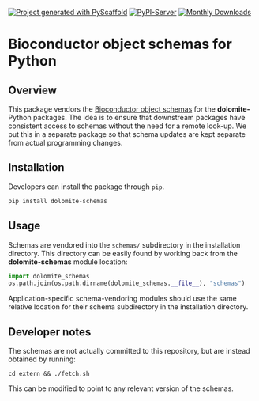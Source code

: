 <!-- These are examples of badges you might want to add to your README:
     please update the URLs accordingly

[![Built Status](https://api.cirrus-ci.com/github/<USER>/dolomite-schemas.svg?branch=main)](https://cirrus-ci.com/github/<USER>/dolomite-schemas)
[![ReadTheDocs](https://readthedocs.org/projects/dolomite-schemas/badge/?version=latest)](https://dolomite-schemas.readthedocs.io/en/stable/)
[![Coveralls](https://img.shields.io/coveralls/github/<USER>/dolomite-schemas/main.svg)](https://coveralls.io/r/<USER>/dolomite-schemas)
[![Conda-Forge](https://img.shields.io/conda/vn/conda-forge/dolomite-schemas.svg)](https://anaconda.org/conda-forge/dolomite-schemas)
[![Twitter](https://img.shields.io/twitter/url/http/shields.io.svg?style=social&label=Twitter)](https://twitter.com/dolomite-schemas)
-->

[![Project generated with PyScaffold](https://img.shields.io/badge/-PyScaffold-005CA0?logo=pyscaffold)](https://pyscaffold.org/)
[![PyPI-Server](https://img.shields.io/pypi/v/dolomite-schemas.svg)](https://pypi.org/project/dolomite-schemas/)
[![Monthly Downloads](https://pepy.tech/badge/dolomite-schemas/month)](https://pepy.tech/project/dolomite-schemas)

# Bioconductor object schemas for Python

## Overview

This package vendors the [Bioconductor object schemas](https://github.com/ArtifactDB/BiocObjectSchemas) for the **dolomite-** Python packages.
The idea is to ensure that downstream packages have consistent access to schemas without the need for a remote look-up.
We put this in a separate package so that schema updates are kept separate from actual programming changes.

## Installation

Developers can install the package through `pip`.

```sh
pip install dolomite-schemas
```

## Usage

Schemas are vendored into the `schemas/` subdirectory in the installation directory.
This directory can be easily found by working back from the **dolomite-schemas** module location:

```python
import dolomite_schemas
os.path.join(os.path.dirname(dolomite_schemas.__file__), "schemas")
```

Application-specific schema-vendoring modules should use the same relative location for their schema subdirectory in the installation directory.

## Developer notes

The schemas are not actually committed to this repository, but are instead obtained by running:

```shell
cd extern && ./fetch.sh
```

This can be modified to point to any relevant version of the schemas.
